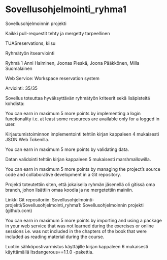 # Sovellusohjelmointi_ryhma1
Sovellusohjelmoinnin projekti

Kaikki pull-requestit tehty ja mergetty tarpeellinen

TUASreservations, kiisu

Ryhmätyön itsearviointi

Ryhmä 1
Anni Halminen, Joonas Pieskä, Joona Pääkkönen, Milla Suomalainen

Web Service: Workspace reservation system

Arviointi: 35/35

Sovellus toteuttaa hyväksyttävän ryhmätyön kriteerit sekä lisäpisteitä kohdista:

You can earn in maximum 5 more points by implementing a login functionality i.e. at least some resources are available only for a logged in user.

Kirjautumistoiminnon implementointi tehtiin kirjan kappaleen 4 mukaisesti JSON Web Tokenilla.

You can earn in maximum 5 more points by validating data.

Datan validointi tehtiin kirjan kappaleen 5 mukaisesti marshmallowilla.

You can earn in maximum 5 more points by managing the project’s source code and collaborative development in a Git repository.

Projekti toteutettiin siten, että jokaisella ryhmän jäsenellä oli gitissä oma branch, johon lisättiin omaa koodia ja ne mergetettiin mainiin. 

Linkki Git repositoriin: Sovellusohjelmointi-projekti/Sovellusohjelmointi_ryhma1: Sovellusohjelmoinnin projekti (github.com)

You can earn in maximum 5 more points by importing and using a package in your web service that was not learned during the exercises or online sessions i.e. was not included in the chapters of the book that were included as reading material during the course. 

Luotiin sähköpostivarmistus käyttäjille kirjan kappaleen 6 mukaisesti käyttämällä Itsdangerous==1.1.0 -pakettia.
